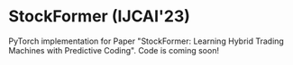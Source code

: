 # StockFormer (IJCAI'23)
PyTorch implementation for Paper "StockFormer: Learning Hybrid Trading Machines with Predictive Coding". 
Code is coming soon!
